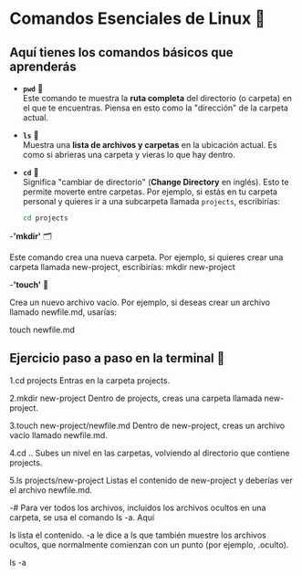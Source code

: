 # Comandos Esenciales de Linux 🚀

## Aquí tienes los comandos básicos que aprenderás

- **`pwd`** 📍  
  Este comando te muestra la **ruta completa** del directorio (o carpeta) en el que te encuentras. Piensa en esto como la "dirección" de la carpeta actual.

- **`ls`** 📁  
  Muestra una **lista de archivos y carpetas** en la ubicación actual. Es como si abrieras una carpeta y vieras lo que hay dentro.

- **`cd`** 📂  
  Significa "cambiar de directorio" (**Change Directory** en inglés). Esto te permite moverte entre carpetas. Por ejemplo, si estás en tu carpeta personal y quieres ir a una subcarpeta llamada `projects`, escribirías:

  ```bash
  cd projects
  ```

-**'mkdir'** 🗂️

Este comando crea una nueva carpeta. Por ejemplo, si quieres crear una carpeta llamada new-project, escribirías:
mkdir new-project

-**'touch'** 📄

Crea un nuevo archivo vacío. Por ejemplo, si deseas crear un archivo llamado newfile.md, usarías:

touch newfile.md

## Ejercicio paso a paso en la terminal 📝

1.cd projects
Entras en la carpeta projects.

2.mkdir new-project
Dentro de projects, creas una carpeta llamada new-project.

3.touch new-project/newfile.md
Dentro de new-project, creas un archivo vacío llamado newfile.md.

4.cd ..
Subes un nivel en las carpetas, volviendo al directorio que contiene projects.

5.ls projects/new-project
Listas el contenido de new-project y deberías ver el archivo newfile.md.

-# Para ver todos los archivos, incluidos los archivos ocultos en una carpeta, se usa el comando ls -a. Aquí

ls lista el contenido.
-a le dice a ls que también muestre los archivos ocultos, que normalmente comienzan con un punto (por ejemplo, .oculto).

ls -a

